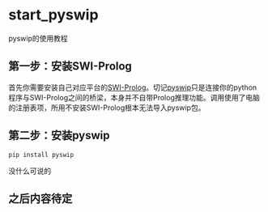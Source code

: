 # start_pyswip
pyswip的使用教程

## 第一步：安装SWI-Prolog

首先你需要安装自己对应平台的[SWI-Prolog](http://www.swi-prolog.org/Download.html)。切记[pyswip](https://github.com/yuce/pyswip)只是连接你的python程序与SWI-Prolog之间的桥梁，本身并不自带Prolog推理功能。调用使用了电脑的注册表项，所用不安装SWI-Prolog根本无法导入pyswip包。

## 第二步：安装pyswip
```
pip install pyswip
```
没什么可说的

## 之后内容待定
